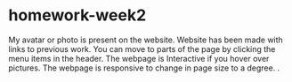 # homework-week2
My avatar or photo is present on the website.
Website has been made with links to previous work.
You can move to parts of the page by clicking the menu items in the header. 
The webpage is Interactive if you hover over pictures. 
The webpage is responsive to change in page size to a degree. 
.